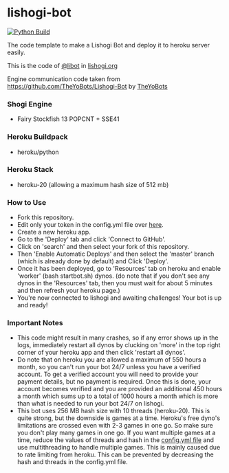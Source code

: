 # lishogi-bot

[![Python Build](https://github.com/The-bot-makers/Lishogi-Bot/actions/workflows/python-build.yml/badge.svg)](https://github.com/The-bot-makers/Lishogi-Bot/actions/workflows/python-build.yml)

The code template to make a Lishogi Bot and deploy it to heroku server easily.

This is the code of [@libot](https://lishogi.org/@/libot) in [lishogi.org](https://lishogi.org)

Engine communication code taken from https://github.com/TheYoBots/Lishogi-Bot by [TheYoBots](https://github.com/TheYoBots)

### Shogi Engine

- Fairy Stockfish 13 POPCNT + SSE41

### Heroku Buildpack

- heroku/python

### Heroku Stack

- heroku-20 (allowing a maximum hash size of 512 mb)

### How to Use

- Fork this repository.
- Edit only your token in the config.yml file over [here](/config.yml#L1).
- Create a new heroku app.
- Go to the 'Deploy' tab and click 'Connect to GitHub'.
- Click on 'search' and then select your fork of this repository.
- Then 'Enable Automatic Deploys' and then select the 'master' branch (which is already done by default) and Click 'Deploy'.
- Once it has been deployed, go to 'Resources' tab on heroku and enable 'worker' (bash startbot.sh) dynos. (do note that if you don't see any dynos in the 'Resources' tab, then you must wait for about 5 minutes and then refresh your heroku page.)
- You're now connected to lishogi and awaiting challenges! Your bot is up and ready!

### Important Notes

- This code might result in many crashes, so if any error shows up in the logs, immediately restart all dynos by clucking on 'more' in the top right corner of your heroku app and then click 'restart all dynos'.
- Do note that on heroku you are allowed a maximum of 550 hours a month, so you can't run your bot 24/7 unless you have a verified account. To get a verified account you will need to provide your payment details, but no payment is required. Once this is done, your account becomes verified and you are provided an additional 450 hours a month which sums up to a total of 1000 hours a month which is more than what is needed to run your bot 24/7 on lishogi.
- This bot uses 256 MB hash size with 10 threads (heroku-20). This is quite strong, but the downside is games at a time. Heroku's free dyno's limitations are crossed even with 2-3 games in one go. So make sure you don't play many games in one go. If you want multiple games at a time, reduce the values of threads and hash in the [config.yml file](/config.yml#L14-L15) and use multithreading to handle multiple games. This is mainly caused due to rate limiting from heroku. This can be prevented by decreasing the hash and threads in the config.yml file.